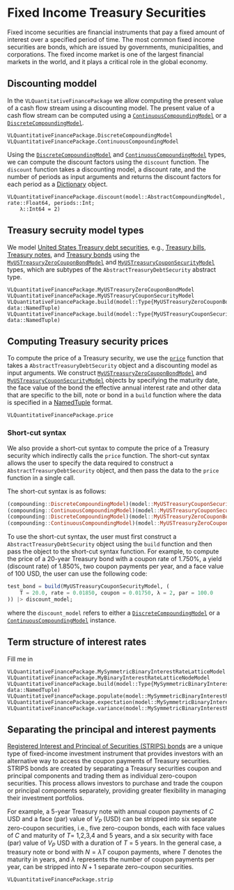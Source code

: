 # Fixed Income Treasury Securities
Fixed income securities are financial instruments that pay a fixed amount of interest over a specified period of time. The most common fixed income securities are bonds, which are issued by governments, municipalities, and corporations. The fixed income market is one of the largest financial markets in the world, and it plays a critical role in the global economy.

## Discounting moddel
In the `VLQuantitativeFinancePackage` we allow computing the present value of a cash flow stream using a discounting model. The present value of a cash flow stream can be computed using a [`ContinuousCompoundingModel`](@ref) or a [`DiscreteCompoundingModel`](@ref).

```@docs
VLQuantitativeFinancePackage.DiscreteCompoundingModel
VLQuantitativeFinancePackage.ContinuousCompoundingModel
```

Using the [`DiscreteCompoundingModel`](@ref) and [`ContinuousCompoundingModel`](@ref) types, we can compute the discount factors using the `discount` function. The `discount` function takes a discounting model, a discount rate, and the number of periods as input arguments and returns the discount factors for each period as a [Dictionary](https://docs.julialang.org/en/v1/base/collections/#Base.Dict) object.

```@docs
VLQuantitativeFinancePackage.discount(model::AbstractCompoundingModel, rate::Float64, periods::Int; 
    λ::Int64 = 2)
```

## Treasury secruity model types
We model [United States Treasury debt securities](https://www.treasurydirect.gov), e.g., [Treasury bills](https://www.treasurydirect.gov/marketable-securities/treasury-bills/), [Treasury notes](https://www.treasurydirect.gov/marketable-securities/treasury-notes/), and [Treasury bonds](https://www.treasurydirect.gov/marketable-securities/treasury-bonds/) using 
the [`MyUSTreasuryZeroCouponBondModel`](@ref) and [`MyUSTreasuryCouponSecurityModel`](@ref) types, which are subtypes of the `AbstractTreasuryDebtSecurity` abstract type.  

```@docs
VLQuantitativeFinancePackage.MyUSTreasuryZeroCouponBondModel
VLQuantitativeFinancePackage.MyUSTreasuryCouponSecurityModel
VLQuantitativeFinancePackage.build(model::Type{MyUSTreasuryZeroCouponBondModel}, data::NamedTuple)
VLQuantitativeFinancePackage.build(model::Type{MyUSTreasuryCouponSecurityModel}, data::NamedTuple)
```

## Computing Treasury security prices
To compute the price of a Treasury security, we use the [`price`](@ref) function that takes a `AbstractTreasuryDebtSecurity` object and a discounting model as input arguments. We construct [`MyUSTreasuryZeroCouponBondModel`](@ref) and [`MyUSTreasuryCouponSecurityModel`](@ref) objects by specifying the maturity date, the face value of the bond the effective annual interest rate and other data that are specific to the bill, note or bond in a `build` function where the data is specified in a [NamedTuple](https://docs.julialang.org/en/v1/base/base/#Core.NamedTuple) format. 


```@docs
VLQuantitativeFinancePackage.price
```

### Short-cut syntax
We also provide a short-cut syntax to compute the price of a Treasury security which indirectly calls the `price` function. The short-cut syntax allows the user to specify the data required to construct a `AbstractTreasuryDebtSecurity` object, and then pass the data to the `price` function in a single call. 

The short-cut syntax is as follows:
```julia
(compounding::DiscreteCompoundingModel)(model::MyUSTreasuryCouponSecurityModel) = _price_discrete_compounding(model::MyUSTreasuryCouponSecurityModel)
(compounding::ContinuousCompoundingModel)(model::MyUSTreasuryCouponSecurityModel) = _price_continuous_compounding(model::MyUSTreasuryCouponSecurityModel)
(compounding::DiscreteCompoundingModel)(model::MyUSTreasuryZeroCouponBondModel) = _price_discrete_compounding(model::MyUSTreasuryZeroCouponBondModel)
(compounding::ContinuousCompoundingModel)(model::MyUSTreasuryZeroCouponBondModel) = _price_continuous_compounding(model::MyUSTreasuryZeroCouponBondModel)
```

To use the short-cut syntax, the user must first construct a `AbstractTreasuryDebtSecurity` object using the `build` function and then pass the object to the short-cut syntax function. For example, to compute the price of a 20-year Treasury bond with a coupon rate of 1.750%, a yield (discount rate) of 1.850%, two coupon payments per year, and a face value of 100 USD, the user can use the following code:

```julia
test_bond = build(MyUSTreasuryCouponSecurityModel, (
    T = 20.0, rate = 0.01850, coupon = 0.01750, λ = 2, par = 100.0
)) |> discount_model;
```

where the `discount_model` refers to either a [`DiscreteCompoundingModel`](@ref) or a [`ContinuousCompoundingModel`](@ref) instance.


## Term structure of interest rates
Fill me in
    
```@docs
VLQuantitativeFinancePackage.MySymmetricBinaryInterestRateLatticeModel
VLQuantitativeFinancePackage.MyBinaryInterestRateLatticeNodeModel
VLQuantitativeFinancePackage.build(model::Type{MySymmetricBinaryInterestRateLatticeModel}, data::NamedTuple)
VLQuantitativeFinancePackage.populate(model::MySymmetricBinaryInterestRateLatticeModel)
VLQuantitativeFinancePackage.expectation(model::MySymmetricBinaryInterestRateLatticeModel)
VLQuantitativeFinancePackage.variance(model::MySymmetricBinaryInterestRateLatticeModel)
```

## Separating the principal and interest payments
[Registered Interest and Principal of Securities (STRIPS) bonds](https://en.wikipedia.org/wiki/United_States_Treasury_security#STRIPS) are a unique type of fixed-income investment instrument that provides investors with an alternative way to access the coupon payments of Treasury securities. STRIPS bonds are created by separating a Treasury securities coupon and principal components and trading them as individual  zero-coupon securities. This process allows investors to purchase and trade the coupon or principal components separately, providing greater flexibility in managing their investment portfolios.

For example, a 5-year Treasury note with annual coupon payments of $C$ USD and a face (par) value of $V_{P}$ (USD)
can be stripped into six separate zero-coupon securities, i.e., five zero-coupon bonds, each with face values of $C$ 
and maturity of $T$= 1,2,3,4 and 5 years, and a six security with face  (par) value of $V_{P}$ USD with a duration of $T$ = 5 years. In the general case, a treasury note or bond with $N=\lambda{T}$ coupon payments, where $T$ denotes the maturity in years, and $\lambda$ represents the number of coupon payments per year, can be stripped into $N+1$ separate zero-coupon securities.

```@docs
VLQuantitativeFinancePackage.strip
```